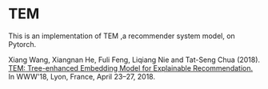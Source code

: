 # TEM

This is an implementation of TEM ,a recommender system model, on Pytorch. 
  
Xiang Wang, Xiangnan He, Fuli Feng, Liqiang Nie and Tat-Seng Chua (2018). [TEM: Tree-enhanced Embedding Model for Explainable Recommendation.](https://dl.acm.org/doi/pdf/10.1145/3178876.3186066) In WWW'18, Lyon, France, April 23–27, 2018.

